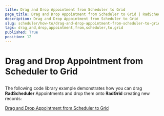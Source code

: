 ```yaml
---
title: Drag and Drop Appointment from Scheduler to Grid
page_title: Drag and Drop Appointment from Scheduler to Grid | RadScheduler for ASP.NET AJAX Documentation
description: Drag and Drop Appointment from Scheduler to Grid
slug: scheduler/how-to/drag-and-drop-appointment-from-scheduler-to-grid
tags: drag,and,drop,appointment,from,scheduler,to,grid
published: True
position: 12
---
```


# Drag and Drop Appointment from Scheduler to Grid



## 

The following code library example demonstrates how you can drag **RadScheduler** Appointments and drop them onto **RadGrid** creating new records:

[Drag and Drop Appointment from Scheduler to Grid](https://www.telerik.com/support/code-library/drag-and-drop-appointment-from-scheduler-to-grid)

